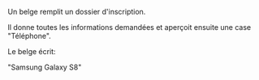 Un belge remplit un dossier d'inscription.

Il donne toutes les informations demandées et aperçoit ensuite une case "Téléphone".

Le belge écrit:

"Samsung Galaxy S8"